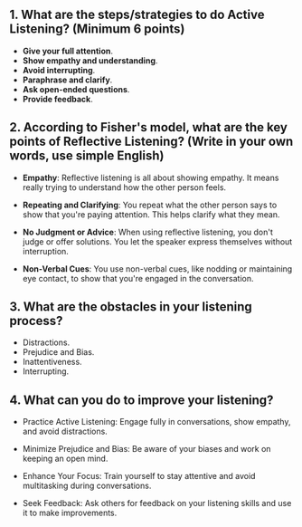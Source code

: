 ## 1. What are the steps/strategies to do Active Listening? (Minimum 6 points)
  - **Give your full attention**.
  - **Show empathy and understanding**.
  - **Avoid interrupting**.
  - **Paraphrase and clarify**.
  - **Ask open-ended questions**.
  - **Provide feedback**.
## 2. According to Fisher's model, what are the key points of Reflective Listening? (Write in your own words, use simple English)
  - **Empathy**: Reflective listening is all about showing empathy. It means really trying to understand how the other person feels.

  - **Repeating and Clarifying**: You repeat what the other person says to show that you're paying attention. This helps clarify what they mean.

  - **No Judgment or Advice**: When using reflective listening, you don't judge or offer solutions. You let the speaker express themselves without interruption.

  - **Non-Verbal Cues**: You use non-verbal cues, like nodding or maintaining eye contact, to show that you're engaged in the conversation.
## 3. What are the obstacles in your listening process?
  - Distractions.
  - Prejudice and Bias.
  - Inattentiveness.
  - Interrupting.
## 4. What can you do to improve your listening?
  - Practice Active Listening: Engage fully in conversations, show empathy, and avoid distractions.

  - Minimize Prejudice and Bias: Be aware of your biases and work on keeping an open mind.

  - Enhance Your Focus: Train yourself to stay attentive and avoid multitasking during conversations.

  - Seek Feedback: Ask others for feedback on your listening skills and use it to make improvements.
